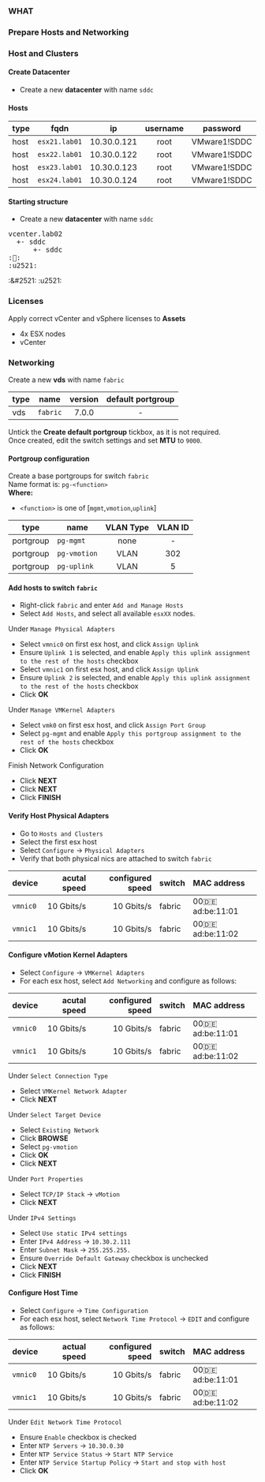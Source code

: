 ### WHAT
### Prepare Hosts and Networking

### Host and Clusters

#### Create Datacenter
- Create a new **datacenter** with name `sddc`

#### Hosts

| type	| fqdn		| ip		| username	| password	|
| ---	| ---		| ---		| :---:		| :---:		|
| host	| `esx21.lab01`	| 10.30.0.121	| root		| VMware1!SDDC	|
| host	| `esx22.lab01`	| 10.30.0.122	| root		| VMware1!SDDC	|
| host	| `esx23.lab01`	| 10.30.0.123	| root		| VMware1!SDDC	|
| host	| `esx24.lab01`	| 10.30.0.124	| root		| VMware1!SDDC	|

#### Starting structure
- Create a new **datacenter** with name `sddc`
<pre>
vcenter.lab02
  +- sddc
      +- sddc
:&#2521:
:u2521:
</pre>
:&#2521:
:u2521:

### Licenses
Apply correct vCenter and vSphere licenses to **Assets**
- 4x ESX nodes
- vCenter

### Networking
Create a new **vds** with name `fabric`

| type		| name		| version	| default portgroup	|
| ---		| ---		| :---:		| :---:			|
| vds		| `fabric`	| 7.0.0		| -			|

Untick the **Create default portgroup** tickbox, as it is not required.  
Once created, edit the switch settings and set **MTU** to `9000`.

#### Portgroup configuration
Create a base portgroups for switch `fabric`  
Name format is: `pg-<function>`  
**Where:**  
- `<function>` is one of [`mgmt`,`vmotion`,`uplink`]

| type		| name		| VLAN Type	| VLAN ID	|
| ---		| ---		| :---:		| :---:		|
| portgroup	| `pg-mgmt`	| none		| -		|
| portgroup	| `pg-vmotion`	| VLAN		| 302		|
| portgroup	| `pg-uplink`	| VLAN		| 5		|

#### Add hosts to switch `fabric`
- Right-click `fabric` and enter `Add and Manage Hosts`  
- Select `Add Hosts`, and select all available `esxXX` nodes.  

Under `Manage Physical Adapters`
- Select `vmnic0` on first esx host, and click `Assign Uplink`
- Ensure `Uplink 1` is selected, and enable `Apply this uplink assignment to the rest of the hosts` checkbox
- Select `vmnic1` on first esx host, and click `Assign Uplink`
- Ensure `Uplink 2` is selected, and enable `Apply this uplink assignment to the rest of the hosts` checkbox
- Click **OK**

Under `Manage VMKernel Adapters`
- Select `vmk0` on first esx host, and click `Assign Port Group`
- Select `pg-mgmt` and enable `Apply this portgroup assignment to the rest of the hosts` checkbox
- Click **OK**

Finish Network Configuration
- Click **NEXT**
- Click **NEXT**
- Click **FINISH**

#### Verify Host Physical Adapters
- Go to `Hosts and Clusters`
- Select the first esx host
- Select `Configure` -> `Physical Adapters`
- Verify that both physical nics are attached to switch `fabric`

| device	| acutal speed	| configured speed	| switch	| MAC address		|
| ---		| ---:		| ---:			| :---		| :---			|
| `vmnic0`	| 10 Gbits/s	| 10 Gbits/s		| fabric	| 00:de:ad:be:11:01	|
| `vmnic1`	| 10 Gbits/s	| 10 Gbits/s		| fabric	| 00:de:ad:be:11:02	|

#### Configure vMotion Kernel Adapters
- Select `Configure` -> `VMKernel Adapters`
- For each esx host, select `Add Networking` and configure as follows:

| device	| acutal speed	| configured speed	| switch	| MAC address		|
| ---		| ---:		| ---:			| :---		| :---			|
| `vmnic0`	| 10 Gbits/s	| 10 Gbits/s		| fabric	| 00:de:ad:be:11:01	|
| `vmnic1`	| 10 Gbits/s	| 10 Gbits/s		| fabric	| 00:de:ad:be:11:02	|

Under `Select Connection Type`
- Select `VMKernel Network Adapter`
- Click **NEXT**

Under `Select Target Device`
- Select `Existing Network`
- Click **BROWSE**
- Select `pg-vmotion`
- Click **OK**
- Click **NEXT**

Under `Port Properties`
- Select `TCP/IP Stack` -> `vMotion`
- Click **NEXT**

Under `IPv4 Settings`
- Select `Use static IPv4 settings`
- Enter `IPv4 Address` -> `10.30.2.111`
- Enter `Subnet Mask` -> `255.255.255.`
- Ensure `Override Default Gateway` checkbox is unchecked
- Click **NEXT**
- Click **FINISH**

#### Configure Host Time
- Select `Configure` -> `Time Configuration`
- For each esx host, select `Network Time Protocol` -> `EDIT` and configure as follows:

| device	| actual speed	| configured speed	| switch	| MAC address		|
| ---		| ---:		| ---:			| :---		| :---			|
| `vmnic0`	| 10 Gbits/s	| 10 Gbits/s		| fabric	| 00:de:ad:be:11:01	|
| `vmnic1`	| 10 Gbits/s	| 10 Gbits/s		| fabric	| 00:de:ad:be:11:02	|

Under `Edit Network Time Protocol`
- Ensure `Enable` checkbox is checked
- Enter `NTP Servers` -> `10.30.0.30`
- Enter `NTP Service Status` -> `Start NTP Service`
- Enter `NTP Service Startup Policy` -> `Start and stop with host`
- Click **OK**
